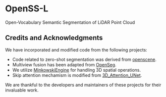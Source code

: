 # OpenSS-L
Open-Vocabulary Semantic Segmentation of LiDAR Point Cloud
## Credits and Acknowledgments
We have incorporated and modified code from the following projects:
- Code related to zero-shot segmentation was derived from [openscene](https://github.com/pengsongyou/openscene).
- Multiview fusion has been adapted from [OpenSeg](https://github.com/tensorflow/tpu/tree/master/models/official/detection/projects/openseg).
- We utilize [MinkowskiEngine](https://github.com/NVIDIA/MinkowskiEngine) for handling 3D spatial operations.
- Skip attention mechamism is modified from [3D_Attention_UNet](https://github.com/mobarakol/3D_Attention_UNet?tab=readme-ov-file).

We are thankful to the developers and maintainers of these projects for their invaluable work.
